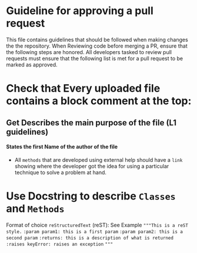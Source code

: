 # Guideline for approving a pull request
This file contains guidelines that should be followed when making changes the the repository.
When Reviewing code before merging a PR, ensure that the following steps are honored.
All developers tasked to review pull requests must ensure that the following list is met for a pull request to be marked as approved.

# Check that Every uploaded file contains a block comment at the top:
## Get Describes the main purpose of the file (L1 guidelines)
#### States the first Name of the author of the file
- All `methods` that are developed using external help should have a `link` showing where the developer got the idea for using a particular technique to solve a problem at hand.

# Use Docstring to describe `Classes` and `Methods`
Format of choice `reStructuredText` (reST): See Example
`"""This is a reST style.`
`:param param1: this is a first param`
`:param param2: this is a second param`
`:returns: this is a description of what is returned`
`:raises keyError: raises an exception`
`"""`